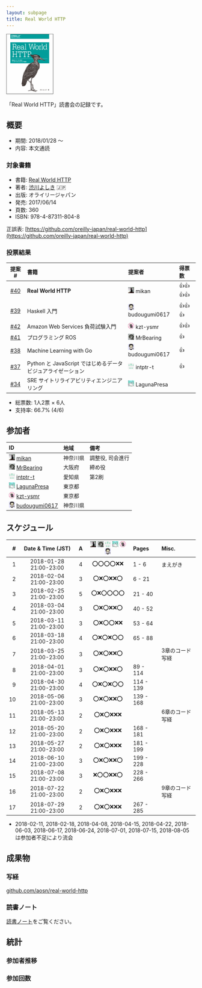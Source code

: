 ```yaml
---
layout: subpage
title: Real World HTTP
---
```


[![Real World HTTP](/images/cover-http.png)](https://www.oreilly.co.jp/books/9784873118048/)

「Real World HTTP」読書会の記録です。

## 概要

* 期間: 2018/01/28 ～
* 内容: 本文通読

### 対象書籍

* 書籍: [Real World HTTP](https://www.oreilly.co.jp/books/9784873118048/)
* 著者: [渋川よしき](http://blog.shibu.jp/) :jp:
* 出版: オライリージャパン
* 発売: 2017/06/14
* 頁数: 360
* ISBN: 978-4-87311-804-8

正誤表: [https://github.com/oreilly-japan/real-world-http](https://github.com/oreilly-japan/real-world-http)

### 投票結果

| 提案 #                                                  | 書籍 | 提案者 | 得票数 |
|:-------------------------------------------------------:|:-----|:------|:-------|
| [#40](https://github.com/aosn/aosn.github.io/issues/40) | **Real World HTTP** | ![](/images/users/mikan_16.png) mikan |:+1::+1::+1::+1:|
| [#39](https://github.com/aosn/aosn.github.io/issues/39) | Haskell 入門 | ![](/images/users/budougumi0617_16.png) budougumi0617 |:+1::+1::+1:|
| [#42](https://github.com/aosn/aosn.github.io/issues/42) | Amazon Web Services 負荷試験入門 | ![](/images/users/kzt-ysmr_16.png) kzt-ysmr |:+1::+1:|
| [#41](https://github.com/aosn/aosn.github.io/issues/41) | プログラミング ROS | ![](/images/users/MrBearing_16.png) MrBearing |:+1:|
| [#38](https://github.com/aosn/aosn.github.io/issues/38) | Machine Learning with Go | ![](/images/users/budougumi0617_16.png) budougumi0617 |:+1:|
| [#37](https://github.com/aosn/aosn.github.io/issues/37) | Python と JavaScript ではじめるデータビジュアライゼーション | ![](/images/users/intptr-t_16.png) intptr-t |:+1:|
| [#34](https://github.com/aosn/aosn.github.io/issues/34) | SRE サイトリライアビリティエンジニアリング | ![](/images/users/LagunaPresa_16.png) LagunaPresa ||

* 総票数: 1人2票 × 6人
* 支持率: 66.7% (4/6)

## 参加者

| ID                                                                                        | 地域     | 備考             |
|:------------------------------------------------------------------------------------------|:---------|:-----------------|
| ![](/images/users/mikan_16.png) [mikan](https://github.com/mikan)                         | 神奈川県 | 調整役, 司会進行   |
| ![](/images/users/MrBearing_16.png) [MrBearing](https://github.com/MrBearing)             | 大阪府   | 締め役            |
| ![](/images/users/intptr-t_16.png) [intptr-t](https://github.com/intptr-t)                | 愛知県   | 第2刷             |
| ![](/images/users/LagunaPresa_16.png) [LagunaPresa](https://github.com/LagunaPresa)       | 東京都   |                  |
| ![](/images/users/kzt-ysmr_16.png) [kzt-ysmr](https://github.com/kzt-ysmr)                | 東京都   |                  |
| ![](/images/users/budougumi0617_16.png) [budougumi0617](https://github.com/budougumi0617) | 神奈川県 |                  |

## スケジュール

| # | Date & Time (JST) | A | ![](/images/users/mikan_16.png) ![](/images/users/MrBearing_16.png) ![](/images/users/intptr-t_16.png) ![](/images/users/LagunaPresa_16.png) ![](/images/users/kzt-ysmr_16.png) ![](/images/users/budougumi0617_16.png) | Pages | Misc. |
|---:|:----------------------:|:-:|:------------------------:|:----------|:-------------------------|
|  1 | 2018-01-28 21:00-23:00 | 4 | :o::o::o::o::x::x: |   1 -   6 | まえがき          |
|  2 | 2018-02-04 21:00-23:00 | 3 | :o::x::o::x::x::o: |   6 -  21 |                  |
|  3 | 2018-02-25 21:00-23:00 | 5 | :o::x::o::o::o::o: |  21 -  40 |                  |
|  4 | 2018-03-04 21:00-23:00 | 3 | :o::x::o::x::x::o: |  40 -  52 |                  |
|  5 | 2018-03-11 21:00-23:00 | 3 | :o::x::o::o::x::x: |  53 -  64 |                  |
|  6 | 2018-03-18 21:00-23:00 | 4 | :o::x::o::x::o::o: |  65 -  88 |                  |
|  7 | 2018-03-25 21:00-23:00 | 3 | :o::x::o::x::x::o: |           | 3章のコード写経    |
|  8 | 2018-04-01 21:00-23:00 | 3 | :o::x::o::x::x::o: |  89 - 114 |                  |
|  9 | 2018-04-30 21:00-23:00 | 4 | :o::x::o::x::o::o: | 114 - 139 |                  |
| 10 | 2018-05-06 21:00-23:00 | 3 | :o::x::o::x::x::o: | 139 - 168 |                  |
| 11 | 2018-05-13 21:00-23:00 | 2 | :o::x::o::x::x::x: |           | 6章のコード写経    |
| 12 | 2018-05-20 21:00-23:00 | 2 | :o::x::o::x::x::x: | 168 - 181 |                  |
| 13 | 2018-05-27 21:00-23:00 | 2 | :o::x::o::x::x::x: | 181 - 199 |                  |
| 14 | 2018-06-10 21:00-23:00 | 3 | :o::x::o::x::x::o: | 199 - 228 |                  |
| 15 | 2018-07-08 21:00-23:00 | 3 | :x::o::o::x::x::o: | 228 - 266 |                  |
| 16 | 2018-07-22 21:00-23:00 | 2 | :o::x::o::x::x::x: |           | 9章のコード写経    |
| 17 | 2018-07-29 21:00-23:00 | 2 | :o::x::o::x::x::x: | 267 - 285 |                  |

* 2018-02-11, 2018-02-18, 2018-04-08, 2018-04-15, 2018-04-22, 2018-06-03, 2018-06-17, 2018-06-24, 2018-07-01, 2018-07-15, 2018-08-05 は参加者不足により流会

## 成果物

### 写経

[github.com/aosn/real-world-http](https://github.com/aosn/real-world-http)

### 読書ノート

[読書ノート](/note/13-http)をご覧ください。

## 統計

### 参加者推移

<canvas id="timesChart" width="400" height="200"></canvas>

### 参加回数

<canvas id="attendeesChart" width="400" height="200"></canvas>

<script>
handleEntryCharts("13-http");
</script>
